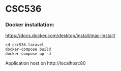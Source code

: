 # CSC536
### Docker installation:
https://docs.docker.com/desktop/install/mac-install/

```
cd csc536-laravel
docker-compose build
docker-compose up -d
```
Application host on http://localhost:80

